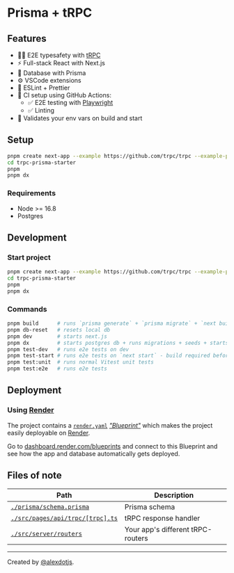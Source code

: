 # Prisma + tRPC

## Features

- 🧙‍♂️ E2E typesafety with [tRPC](https://trpc.io)
- ⚡ Full-stack React with Next.js
- 🔺 Database with Prisma
- ⚙️ VSCode extensions
- 🎨 ESLint + Prettier
- 💚 CI setup using GitHub Actions:
  - ✅ E2E testing with [Playwright](https://playwright.dev/)
  - ✅ Linting
- 🔐 Validates your env vars on build and start

## Setup

```bash
pnpm create next-app --example https://github.com/trpc/trpc --example-path examples/next-prisma-starter trpc-prisma-starter
cd trpc-prisma-starter
pnpm
pnpm dx
```

### Requirements

- Node >= 16.8
- Postgres

## Development

### Start project

```bash
pnpm create next-app --example https://github.com/trpc/trpc --example-path examples/next-prisma-starter trpc-prisma-starter
cd trpc-prisma-starter
pnpm
pnpm dx
```

### Commands

```bash
pnpm build      # runs `prisma generate` + `prisma migrate` + `next build`
pnpm db-reset   # resets local db
pnpm dev        # starts next.js
pnpm dx         # starts postgres db + runs migrations + seeds + starts next.js
pnpm test-dev   # runs e2e tests on dev
pnpm test-start # runs e2e tests on `next start` - build required before
pnpm test:unit  # runs normal Vitest unit tests
pnpm test:e2e   # runs e2e tests
```

## Deployment

### Using [Render](https://render.com/)

The project contains a [`render.yaml`](./render.yaml) [_"Blueprint"_](https://render.com/docs/blueprint-spec) which makes the project easily deployable on [Render](https://render.com/).

Go to [dashboard.render.com/blueprints](https://dashboard.render.com/blueprints) and connect to this Blueprint and see how the app and database automatically gets deployed.

## Files of note

<table>
  <thead>
    <tr>
      <th>Path</th>
      <th>Description</th>
    </tr>
  </thead>
  <tbody>
    <tr>
      <td><a href="./prisma/schema.prisma"><code>./prisma/schema.prisma</code></a></td>
      <td>Prisma schema</td>
    </tr>
    <tr>
      <td><a href="./src/pages/api/trpc/[trpc].ts"><code>./src/pages/api/trpc/[trpc].ts</code></a></td>
      <td>tRPC response handler</td>
    </tr>
    <tr>
      <td><a href="./src/server/routers"><code>./src/server/routers</code></a></td>
      <td>Your app's different tRPC-routers</td>
    </tr>
  </tbody>
</table>

---

Created by [@alexdotjs](https://twitter.com/alexdotjs).
